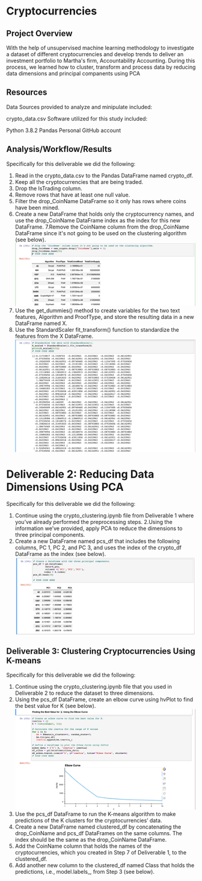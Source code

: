 # Cryptocurrencies
## Project Overview
With the help of unsupervised machine learning methodology to investigate a dataset of different cryptocurrencies and develop trends to deliver an investment portfolio to Martha's firm, Accountability Accounting. During this process, we learned how to cluster, transform and process data by reducing data dimensions and principal companents using PCA

## Resources
Data Sources provided to analyze and minipulate included:

crypto_data.csv
Software utilized for this study included:

Python 3.8.2
Pandas
Personal GitHub account

## Analysis/Workflow/Results

 Specifically for this deliverable we did the following:

1. Read in the crypto_data.csv to the Pandas DataFrame named crypto_df.
2. Keep all the cryptocurrencies that are being traded.
3. Drop the IsTrading column.
4. Remove rows that have at least one null value.
5. Filter the drop_CoinName DataFrame so it only has rows where coins have been mined.
6. Create a new DataFrame that holds only the cryptocurrency names, and use the drop_CoinName DataFrame index as the index for this new DataFrame.
7.Remove the CoinName column from the drop_CoinName DataFrame since it's not going to be used on the clustering algorithm (see below).
![](dropcoinname.png?raw=true)
8. Use the get_dummies() method to create variables for the two text features, Algorithm and ProofType, and store the resulting data in a new DataFrame named X.
9. Use the StandardScaler fit_transform() function to standardize the features from the X DataFrame.
![](standardscaler.png?raw=true)

# Deliverable 2: Reducing Data Dimensions Using PCA
Specifically for this deliverable we did the following:

1. Continue using the crypto_clustering.ipynb file from Deliverable 1 where you’ve already performed the preprocessing steps.
2.Using the information we’ve provided, apply PCA to reduce the dimensions to three principal components.
3. Create a new DataFrame named pcs_df that includes the following columns, PC 1, PC 2, and PC 3, and uses the index of the crypto_df DataFrame as the index (see below).
![](threePCA.png?raw=true)

## Deliverable 3: Clustering Cryptocurrencies Using K-means
Specifically for this deliverable we did the following:

1. Continue using the crypto_clustering.ipynb file that you used in Deliverable 2 to reduce the dataset to three dimensions.
2. Using the pcs_df DataFrame, create an elbow curve using hvPlot to find the best value for K (see below).
![](elbow_curve.png?raw=true)
3. Use the pcs_df DataFrame to run the K-means algorithm to make predictions of the K clusters for the cryptocurrencies’ data.
4. Create a new DataFrame named clustered_df by concatenating the drop_CoinName and pcs_df DataFrames on the same columns. The index should be the same as the drop_CoinName DataFrame.
5. Add the CoinName column that holds the names of the cryptocurrencies, which you created in Step 7 of Deliverable 1, to the clustered_df.
6. Add another new column to the clustered_df named Class that holds the predictions, i.e., model.labels_, from Step 3 (see below).
